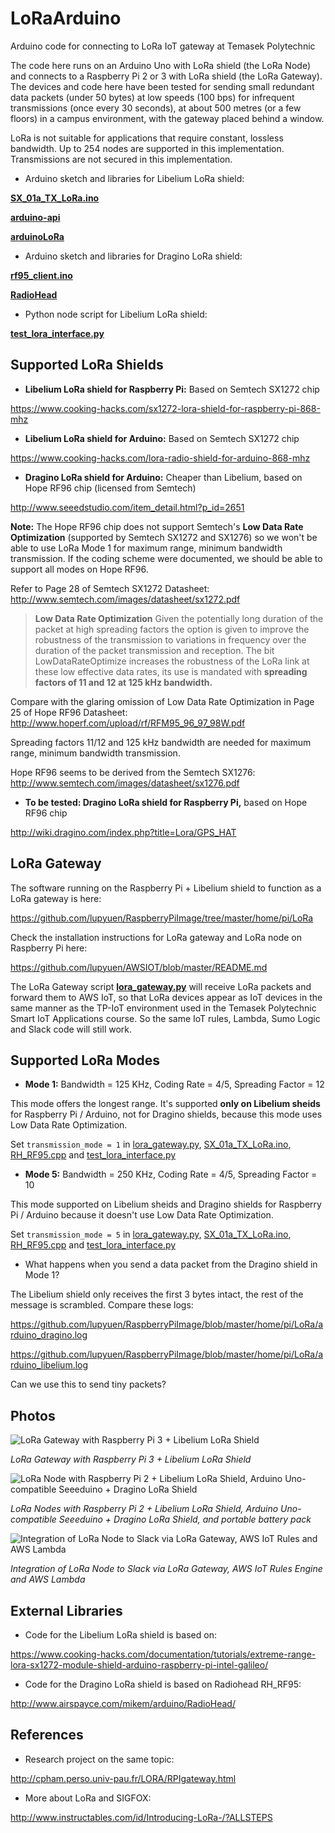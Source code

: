 # LoRaArduino
Arduino code for connecting to LoRa IoT gateway at Temasek Polytechnic 

The code here runs on an Arduino Uno with LoRa shield (the LoRa Node) and connects to a Raspberry Pi 2 or 3 with LoRa shield (the LoRa Gateway). The devices and code here have been tested for sending small redundant data packets (under 50 bytes) at low speeds (100 bps) for infrequent transmissions (once every 30 seconds), at about 500 metres (or a few floors) in a campus environment, with the gateway placed behind a window.  

LoRa is not suitable for applications that require constant, lossless bandwidth.  Up to 254 nodes are supported in this implementation.  Transmissions are not secured in this implementation.

- Arduino sketch and libraries for Libelium LoRa shield:

**[SX_01a_TX_LoRa.ino](https://github.com/lupyuen/LoRaArduino/blob/master/SX_01a_TX_LoRa/SX_01a_TX_LoRa.ino)**

**[arduino-api](https://github.com/lupyuen/LoRaArduino/tree/master/libraries/arduino-api)**

**[arduinoLoRa](https://github.com/lupyuen/LoRaArduino/tree/master/libraries/arduinoLoRa)**


- Arduino sketch and libraries for Dragino LoRa shield:

**[rf95_client.ino](https://github.com/lupyuen/LoRaArduino/blob/master/rf95_client/rf95_client.ino)**

**[RadioHead](https://github.com/lupyuen/LoRaArduino/tree/master/libraries/RadioHead)**


- Python node script for Libelium LoRa shield:

**[test_lora_interface.py](https://github.com/lupyuen/RaspberryPiImage/blob/master/home/pi/LoRa/test_lora_interface.py)**


## Supported LoRa Shields

- **Libelium LoRa shield for Raspberry Pi:** Based on Semtech SX1272 chip

https://www.cooking-hacks.com/sx1272-lora-shield-for-raspberry-pi-868-mhz

- **Libelium LoRa shield for Arduino:** Based on Semtech SX1272 chip

https://www.cooking-hacks.com/lora-radio-shield-for-arduino-868-mhz

- **Dragino LoRa shield for Arduino:** Cheaper than Libelium, based on Hope RF96 chip (licensed from Semtech) 

http://www.seeedstudio.com/item_detail.html?p_id=2651

**Note:** The Hope RF96 chip does not support Semtech's **Low Data Rate Optimization** (supported by Semtech SX1272 and SX1276)
so we won't be able to use LoRa Mode 1 for maximum range, minimum bandwidth transmission.  If the coding scheme were documented,
we should be able to support all modes on Hope RF96.

Refer to Page 28 of Semtech SX1272 Datasheet: http://www.semtech.com/images/datasheet/sx1272.pdf

> **Low Data Rate Optimization**
> Given the potentially long duration of the packet at high spreading factors the option is given to improve the robustness of
> the transmission to variations in frequency over the duration of the packet transmission and reception. The bit
> LowDataRateOptimize increases the robustness of the LoRa link at these low effective data rates, its use is mandated with
> **spreading factors of 11 and 12 at 125 kHz bandwidth.**

Compare with the glaring omission of Low Data Rate Optimization in Page 25 of Hope RF96 Datasheet: http://www.hoperf.com/upload/rf/RFM95_96_97_98W.pdf

Spreading factors 11/12 and 125 kHz bandwidth are needed for maximum range, minimum bandwidth transmission.

Hope RF96 seems to be derived from the Semtech SX1276: http://www.semtech.com/images/datasheet/sx1276.pdf

- **To be tested: Dragino LoRa shield for Raspberry Pi,** based on Hope RF96 chip

http://wiki.dragino.com/index.php?title=Lora/GPS_HAT

## LoRa Gateway

The software running on the Raspberry Pi + Libelium shield to function as a LoRa gateway is here:

https://github.com/lupyuen/RaspberryPiImage/tree/master/home/pi/LoRa
 
Check the installation instructions for LoRa gateway and LoRa node on Raspberry Pi here:

https://github.com/lupyuen/AWSIOT/blob/master/README.md
 
The LoRa Gateway script **[lora_gateway.py](https://github.com/lupyuen/RaspberryPiImage/blob/master/home/pi/LoRa/lora_gateway.py)**
 will receive LoRa packets and forward them to AWS IoT, so that LoRa devices appear as IoT devices in the same manner as the TP-IoT environment used in the Temasek Polytechnic Smart IoT Applications course. So the same IoT rules, Lambda, Sumo Logic and Slack code will still work.

## Supported LoRa Modes

- **Mode 1:** Bandwidth = 125 KHz, Coding Rate = 4/5, Spreading Factor = 12

This mode offers the longest range.  It's supported **only on Libelium sheids** for Raspberry Pi / Arduino, not for Dragino shields, because this mode uses Low Data Rate Optimization.

Set `transmission_mode = 1` in [lora_gateway.py](https://github.com/lupyuen/RaspberryPiImage/blob/master/home/pi/LoRa/lora_gateway.py),
[SX_01a_TX_LoRa.ino](https://github.com/lupyuen/LoRaArduino/blob/master/SX_01a_TX_LoRa/SX_01a_TX_LoRa.ino),
[RH_RF95.cpp](https://github.com/lupyuen/LoRaArduino/blob/master/libraries/RadioHead/RH_RF95.cpp)
and [test_lora_interface.py](https://github.com/lupyuen/RaspberryPiImage/blob/master/home/pi/LoRa/test_lora_interface.py)

- **Mode 5:** Bandwidth = 250 KHz, Coding Rate = 4/5, Spreading Factor = 10

This mode supported on Libelium sheids and Dragino shields for Raspberry Pi / Arduino because it doesn't use Low Data Rate Optimization.

Set `transmission_mode = 5` in [lora_gateway.py](https://github.com/lupyuen/RaspberryPiImage/blob/master/home/pi/LoRa/lora_gateway.py),
[SX_01a_TX_LoRa.ino](https://github.com/lupyuen/LoRaArduino/blob/master/SX_01a_TX_LoRa/SX_01a_TX_LoRa.ino),
[RH_RF95.cpp](https://github.com/lupyuen/LoRaArduino/blob/master/libraries/RadioHead/RH_RF95.cpp)
and [test_lora_interface.py](https://github.com/lupyuen/RaspberryPiImage/blob/master/home/pi/LoRa/test_lora_interface.py)


- What happens when you send a data packet from the Dragino shield in Mode 1?

The Libelium shield only receives the first 3 bytes intact, the rest of the message is scrambled.  Compare these logs:

https://github.com/lupyuen/RaspberryPiImage/blob/master/home/pi/LoRa/arduino_dragino.log

https://github.com/lupyuen/RaspberryPiImage/blob/master/home/pi/LoRa/arduino_libelium.log

Can we use this to send tiny packets?

## Photos

![LoRa Gateway with Raspberry Pi 3 + Libelium LoRa Shield](https://github.com/lupyuen/LoRaArduino/blob/master/images/gateway.jpg)

_LoRa Gateway with Raspberry Pi 3 + Libelium LoRa Shield_


![LoRa Node with Raspberry Pi 2 + Libelium LoRa Shield, Arduino Uno-compatible Seeeduino + Dragino LoRa Shield](https://github.com/lupyuen/LoRaArduino/blob/master/images/nodes.jpg)

_LoRa Nodes with Raspberry Pi 2 + Libelium LoRa Shield, Arduino Uno-compatible Seeeduino + Dragino LoRa Shield, and portable battery pack_


![Integration of LoRa Node to Slack via LoRa Gateway, AWS IoT Rules and AWS Lambda](https://github.com/lupyuen/LoRaArduino/blob/master/images/slack.png)

_Integration of LoRa Node to Slack via LoRa Gateway, AWS IoT Rules Engine and AWS Lambda_

## External Libraries

- Code for the Libelium LoRa shield is based on:

https://www.cooking-hacks.com/documentation/tutorials/extreme-range-lora-sx1272-module-shield-arduino-raspberry-pi-intel-galileo/ 

- Code for the Dragino LoRa shield is based on Radiohead RH_RF95:

http://www.airspayce.com/mikem/arduino/RadioHead/

## References

- Research project on the same topic:

http://cpham.perso.univ-pau.fr/LORA/RPIgateway.html

- More about LoRa and SIGFOX:

http://www.instructables.com/id/Introducing-LoRa-/?ALLSTEPS

